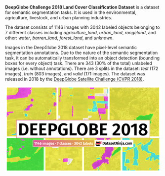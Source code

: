 **DeepGlobe Challenge 2018 Land Cover Classification Dataset** is a dataset for semantic segmentation tasks. It is used in the environmental, agriculture, livestock, and urban planning industries.

The dataset consists of 1146 images with 3042 labeled objects belonging to 7 different classes including *agriculture_land*, *urban_land*, *rangeland*, and other: *water*, *barren_land*, *forest_land*, and *unknown*.

Images in the DeepGlobe 2018 dataset have pixel-level semantic segmentation annotations. Due to the nature of the semantic segmentation task, it can be automatically transformed into an object detection (bounding boxes for every object) task. There are 343 (30% of the total) unlabeled images (i.e. without annotations). There are 3 splits in the dataset: *test* (172 images), *train* (803 images), and *valid* (171 images). The dataset was released in 2018 by the [DeepGlobe Satellite Challenge (CVPR 2018)](http://deepglobe.org/).

<img src="https://github.com/dataset-ninja/DeepGlobe/raw/main/visualizations/poster.png">
